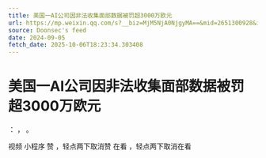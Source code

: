 ```yaml
---
title: 美国一AI公司因非法收集面部数据被罚超3000万欧元
url: https://mp.weixin.qq.com/s?__biz=MjM5NjA0NjgyMA==&mid=2651300928&idx=2&sn=602719849db0eef10f6b7cf05f52ea67
source: Doonsec's feed
date: 2024-09-05
fetch_date: 2025-10-06T18:23:34.303408
---
```


# 美国一AI公司因非法收集面部数据被罚超3000万欧元

：
，
。

视频
小程序
赞
，轻点两下取消赞
在看
，轻点两下取消在看